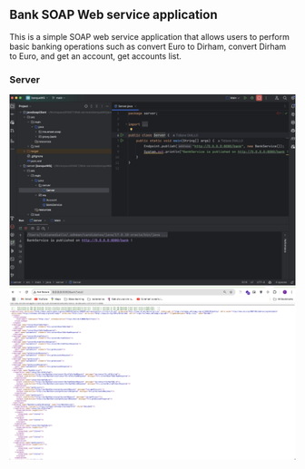 ## Bank SOAP Web service application
This is a simple SOAP web service application that allows users to perform basic banking operations such as convert Euro to Dirham, convert Dirham to Euro, and get an account, get accounts list.

### Server
![servet](captures/server.png)
<img alt="server" src="captures/wsdl.png">
